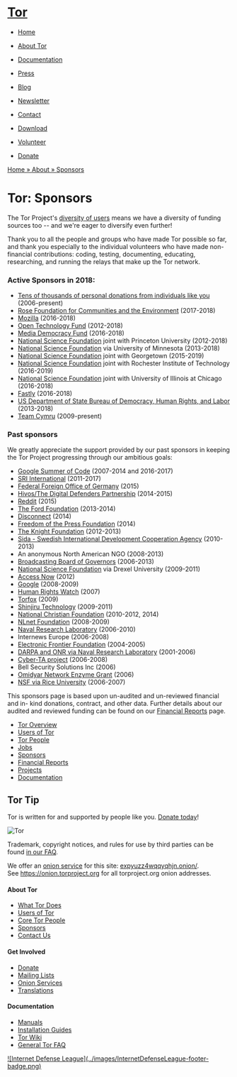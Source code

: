 # [Tor](../index.html.en)

  * [Home](../index.html.en)
  * [About Tor](../about/overview.html.en)
  * [Documentation](../docs/documentation.html.en)
  * [Press](../press/press.html.en)
  * [Blog](https://blog.torproject.org/blog/)
  * [Newsletter](https://newsletter.torproject.org)
  * [Contact](../about/contact.html.en)

  * [Download](../download/download-easy.html.en)
  * [Volunteer](../getinvolved/volunteer.html.en)
  * [Donate](../donate/donate-button.html.en)

[Home » ](../index.html.en) [About » ](../about/overview.html.en)
[Sponsors](../about/sponsors.html.en)

# Tor: Sponsors

The Tor Project's [diversity of users](../about/torusers.html.en) means we
have a diversity of funding sources too -- and we're eager to diversify even
further!

Thank you to all the people and groups who have made Tor possible so far, and
thank you especially to the individual volunteers who have made non-financial
contributions: coding, testing, documenting, educating, researching, and
running the relays that make up the Tor network.

### Active Sponsors in 2018:

  * [Tens of thousands of personal donations from individuals like you](../donate/donate.html.en) (2006-present)
  * [Rose Foundation for Communities and the Environment](https://rosefdn.org/) (2017-2018)
  * [Mozilla](https://www.mozilla.org/en-US/moss/) (2016-2018)
  * [Open Technology Fund](https://www.opentech.fund/) (2012-2018)
  * [Media Democracy Fund](http://mediademocracyfund.org/) (2016-2018)
  * [National Science Foundation](https://nsf.gov/) joint with Princeton University (2012-2018)
  * [National Science Foundation](https://nsf.gov/) via University of Minnesota (2013-2018)
  * [National Science Foundation](https://nsf.gov/) joint with Georgetown (2015-2019)
  * [National Science Foundation](https://nsf.gov/) joint with Rochester Institute of Technology (2016-2019)
  * [National Science Foundation](https://nsf.gov/) joint with University of Illinois at Chicago (2016-2018)
  * [Fastly](https://www.fastly.com/) (2016-2018)
  * [US Department of State Bureau of Democracy, Human Rights, and Labor](https://www.state.gov/j/drl/) (2013-2018)
  * [Team Cymru](https://www.team-cymru.org/) (2009-present)

### Past sponsors

We greatly appreciate the support provided by our past sponsors in keeping the
Tor Project progressing through our ambitious goals:

  * [Google Summer of Code](https://developers.google.com/open-source/gsoc/) (2007-2014 and 2016-2017)
  * [SRI International](https://www.sri.com/) (2011-2017)
  * [Federal Foreign Office of Germany](http://www.auswaertiges-amt.de/) (2015)
  * [Hivos/The Digital Defenders Partnership](https://digitaldefenders.org/) (2014-2015)
  * [Reddit](https://www.reddit.com/) (2015)
  * [The Ford Foundation](http://www.fordfoundation.org/) (2013-2014)
  * [Disconnect](https://disconnect.me/) (2014)
  * [Freedom of the Press Foundation](https://freedom.press/) (2014)
  * [The Knight Foundation](http://www.knightfoundation.org/) (2012-2013)
  * [Sida - Swedish International Development Cooperation Agency](http://www.sida.se/English/) (2010-2013)
  * An anonymous North American NGO (2008-2013)
  * [Broadcasting Board of Governors](http://www.bbg.gov/) (2006-2013)
  * [National Science Foundation](http://nsf.gov/) via Drexel University (2009-2011)
  * [Access Now](https://www.accessnow.org/) (2012)
  * [Google](http://code.google.com/opensource/) (2008-2009)
  * [Human Rights Watch](http://www.hrw.org/) (2007)
  * [Torfox](http://www.torfox.org/) (2009)
  * [Shinjiru Technology](http://www.shinjiru.com/) (2009-2011)
  * [National Christian Foundation](http://www.nationalchristian.com/) (2010-2012, 2014)
  * [NLnet Foundation](http://www.nlnet.nl/) (2008-2009)
  * [Naval Research Laboratory](http://www.nrl.navy.mil/) (2006-2010)
  * Internews Europe (2006-2008)
  * [Electronic Frontier Foundation](https://www.eff.org/) (2004-2005)
  * [DARPA and ONR via Naval Research Laboratory](http://chacs.nrl.navy.mil/) (2001-2006)
  * [Cyber-TA project](http://www.cyber-ta.org/) (2006-2008)
  * Bell Security Solutions Inc (2006)
  * [Omidyar Network Enzyme Grant](https://www.omidyar.com/) (2006)
  * [NSF via Rice University](https://nsf.gov/) (2006-2007)

This sponsors page is based upon un-audited and un-reviewed financial and in-
kind donations, contract, and other data. Further details about our audited
and reviewed funding can be found on our [Financial
Reports](../about/financials.html.en) page.

  * [Tor Overview](../about/overview.html.en)
  * [Users of Tor](../about/torusers.html.en)
  * [Tor People](../about/corepeople.html.en)
  * [Jobs](../about/jobs.html.en)
  * [Sponsors](../about/sponsors.html.en)
  * [Financial Reports](../about/financials.html.en)
  * [Projects](../projects/projects.html.en)
  * [Documentation](../docs/documentation.html.en)

## Tor Tip

Tor is written for and supported by people like you. [Donate
today](../donate/donate.html.en)!

![Tor](../images/onion.jpg)

Trademark, copyright notices, and rules for use by third parties can be found
[in our FAQ](../docs/trademark-faq.html.en).

We offer an [onion service](https://www.torproject.org/docs/hidden-services)
for this site: [expyuzz4wqqyqhjn.onion/](http://expyuzz4wqqyqhjn.onion/).  
See <https://onion.torproject.org> for all torproject.org onion addresses.

#### About Tor

  * [What Tor Does](../about/overview.html.en)
  * [Users of Tor](../about/torusers.html.en)
  * [Core Tor People](../about/corepeople.html.en)
  * [Sponsors](../about/sponsors.html.en)
  * [Contact Us](../about/contact.html.en)

#### Get Involved

  * [Donate](../donate/donate-foot.html.en)
  * [Mailing Lists](../docs/documentation.html.en#MailingLists)
  * [Onion Services](../docs/onion-services.html.en)
  * [Translations](../getinvolved/translation.html.en)

#### Documentation

  * [Manuals](../docs/tor-manual.html.en)
  * [Installation Guides](../docs/documentation.html.en)
  * [Tor Wiki](https://trac.torproject.org/projects/tor/wiki/)
  * [General Tor FAQ](../docs/faq.html.en)

[![Internet Defense League](../images/InternetDefenseLeague-footer-
badge.png)](https://internetdefenseleague.org/)

